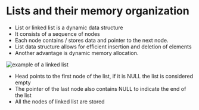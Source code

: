 # Lists and their memory organization

- List or linked list is a dynamic data structure
- It consists of a sequence of nodes
- Each node contains / stores data and pointer to the next node.
- List data structure allows for efficient insertion and deletion of elements
- Another advantage is dynamic memory allocation.

![example of a linked list](../figs/linked-list.png "Example of a linked list")

- Head points to the first node of the list, if it is NULL the list is considered empty
- The pointer of the last node also contains NULL to indicate the end of the list
- All the	nodes of linked list are stored 
